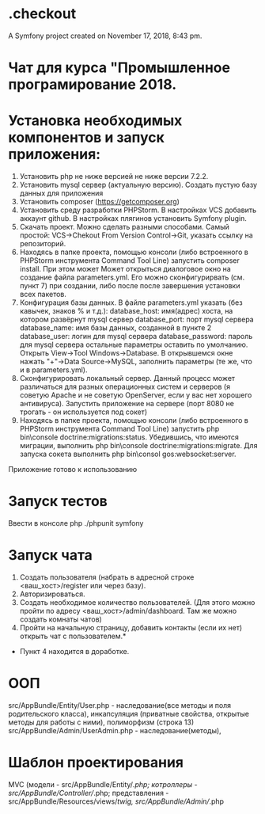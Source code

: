 .checkout
=========

A Symfony project created on November 17, 2018, 8:43 pm.

Чат для курса "Промышленное програмирование 2018. 
=================================================

# Установка необходимых компонентов и запуск приложения:

1) Установить php не ниже версией не ниже версии 7.2.2.
2) Установить mysql сервер (актуальную версию). Создать пустую базу данных для приложения
3) Установить composer (https://getcomposer.org)
4) Установить среду разработки PHPStorm. В настройках VCS добавить аккаунт github. В настройках плягинов установить Symfony plugin.
5) Скачать проект. Можно сделать разными способами. Самый простой: VCS->Chekout From Version Control->Git, указать ссылку на репозиторий.
6) Находясь в папке проекта, помощью консоли (либо встроенного в PHPStorm инструмента Command Tool Line) запустить composer install. При этом может Может открыться диалоговое окно на создание файла parameters.yml. Его можно сконфигурирвать (см. пункт 7) при создании, либо после после завершения установки всех пакетов. 
7) Конфигурация базы данных. В файле parameters.yml указать (без кавычек, знаков % и т.д.):
                        database_host: имя(адрес) хоста, на котором развёрнут mysql сервер
                        database_port: порт mysql сервера
                        database_name: имя базы данных, созданной в пункте 2
                        database_user: логин для mysql сервера
                        database_password: пароль для mysql сервера
остальные параметры оставить по умолчанию. Открыть View->Tool Windows->Database. В открывшемся окне нажать "+"->Data Source->MySQL, заполнить параметры (те же, что и в parameters.yml).
8) Сконфигурировать локальный сервер. Данный процесс может различаться для разных операционных систем и серверов (я советую Apache и не советую OpenServer, если у вас нет хорошего антивируса). Запустить приложение на сервере (порт 8080 не трогать - он используется под сокет)
9)  Находясь в папке проекта, помощью консоли (либо встроенного в PHPStorm инструмента Command Tool Line) запустить php bin\console doctrine:migrations:status. Убедившись, что имеются миграции, выполнить php bin\console doctrine:migrations:migrate. Для запуска сокета выполнить php bin\consol gos:websocket:server.

Приложение готово к использованию

# Запуск тестов
Ввести в консоле php ./phpunit symfony

# Запуск чата
1) Создать пользователя (набрать в адресной строке <ваш_хост>/register или через базу).
2) Авторизироваться.
3) Создать необходимое количество пользователей. (Для этого можно пройти по адресу <ваш_хост>/admin/dashboard. Там же можно создать комнаты чатов)
4) Пройти на начальную страницу, добавить контакты (если их нет) открыть чат с пользователем.*

* Пункт 4 находится в доработке. 

# ООП
src/AppBundle/Entity/User.php - наследование(все методы и поля родительского класса), инкапсуляция (приватные свойства, открытые методы для работы с ними), полиморфизм (строка 13)
src/AppBundle/Admin/UserAdmin.php - наследование(методы),

# Шаблон проектирования
MVC (модели - src/AppBundle/Entity/*.php; котроллеры - src/AppBundle/Controller/*.php; представления - src/AppBundle/Resources/views/*twig, src/AppBundle/Admin/*.php

